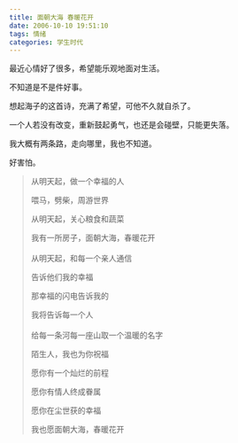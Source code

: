 ```yaml
---
title: 面朝大海 春暖花开
date: 2006-10-10 19:51:10
tags: 情绪
categories: 学生时代
---
```


最近心情好了很多，希望能乐观地面对生活。

不知道是不是件好事。

想起海子的这首诗，充满了希望，可他不久就自杀了。

一个人若没有改变，重新鼓起勇气，也还是会碰壁，只能更失落。

我大概有两条路，走向哪里，我也不知道。

好害怕。

> 从明天起，做一个幸福的人
> 
> 喂马，劈柴，周游世界
> 
> 从明天起，关心粮食和蔬菜
> 
> 我有一所房子，面朝大海，春暖花开
> <br/>
> <br/>
> 从明天起，和每一个亲人通信
> 
> 告诉他们我的幸福
> 
> 那幸福的闪电告诉我的
> 
> 我将告诉每一个人
> <br/>
> <br/>
> 给每一条河每一座山取一个温暖的名字
> 
> 陌生人，我也为你祝福
> 
> 愿你有一个灿烂的前程
> 
> 愿你有情人终成眷属
> 
> 愿你在尘世获的幸福
> 
> 我也愿面朝大海，春暖花开
